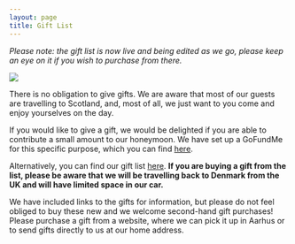 ```yaml
---
layout: page
title: Gift List
---
```


*Please note: the gift list is now live and being edited as we go, please keep an eye on it if you wish to purchase from there.*

<a href="https://lh3.googleusercontent.com/ldR5ocBLhSeOm2jYfbhG37HvUQtcEKN3eWu5FrmauqyoBRW6GZNCNlWK6Pay9jLRCyaswn2bdKWWuJRNESbJkI3vLp4X_7ZW41QD_ZLXG7X3juEWjx56-xWBiOTGRr6mWLS7DoxAgQ=w2400?source=screenshot.guru"> <img src="https://lh3.googleusercontent.com/ldR5ocBLhSeOm2jYfbhG37HvUQtcEKN3eWu5FrmauqyoBRW6GZNCNlWK6Pay9jLRCyaswn2bdKWWuJRNESbJkI3vLp4X_7ZW41QD_ZLXG7X3juEWjx56-xWBiOTGRr6mWLS7DoxAgQ=w600-h315-p-k" /> </a>

There is no obligation to give gifts. We are aware that most of our guests are travelling to Scotland, and, most of all, we just want to you come and enjoy yourselves on the day.

If you would like to give a gift, we would be delighted if you are able to contribute a small amount to our honeymoon. We have set up a GoFundMe for this specific purpose, which you can find [here](https://gofund.me/b9be96c1). 

Alternatively, you can find our gift list [here](https://docs.google.com/spreadsheets/d/1Ip5vdkOU3Y2OFw1VNXHRGgmun7bNEcKLy0aAcPcRyqY/edit?usp=sharing). **If you are buying a gift from the list, please be aware that we will be travelling back to Denmark from the UK and will have limited space in our car.** 

We have included links to the gifts for information, but please do not feel obliged to buy these new and we welcome second-hand gift purchases! 
Please purchase a gift from a website, where we can pick it up in Aarhus or to send gifts directly to us at our home address.
